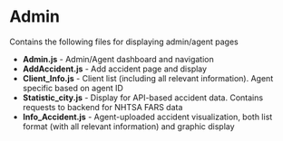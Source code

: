 # Admin
Contains the following files for displaying admin/agent pages
* **Admin.js** - Admin/Agent dashboard and navigation
* **AddAccident.js** - Add accident page and display
* **Client_Info.js** - Client list (including all relevant information). Agent specific based on agent ID
* **Statistic_city.js** - Display for API-based accident data. Contains requests to backend for NHTSA FARS data
* **Info_Accident.js** - Agent-uploaded accident visualization, both list format (with all relevant information) and graphic display